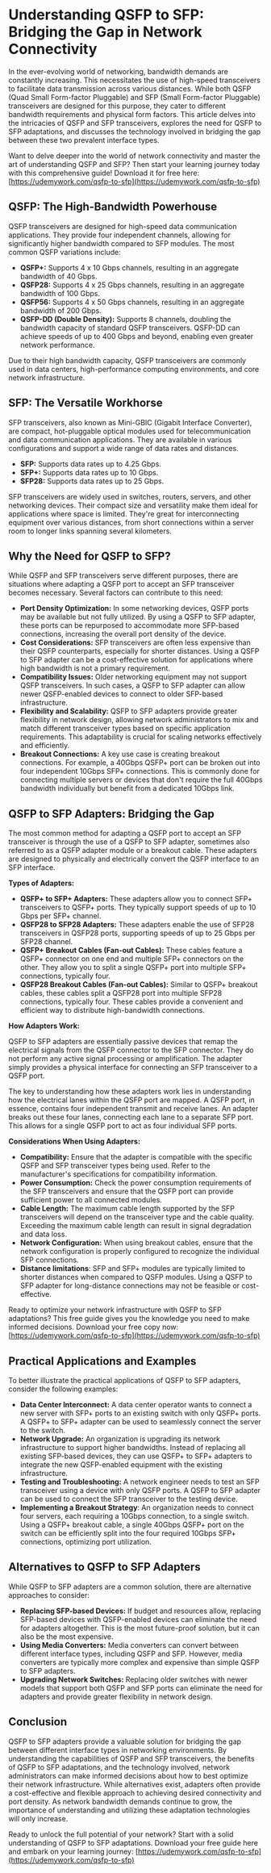 # Understanding QSFP to SFP: Bridging the Gap in Network Connectivity

In the ever-evolving world of networking, bandwidth demands are constantly increasing. This necessitates the use of high-speed transceivers to facilitate data transmission across various distances. While both QSFP (Quad Small Form-factor Pluggable) and SFP (Small Form-factor Pluggable) transceivers are designed for this purpose, they cater to different bandwidth requirements and physical form factors. This article delves into the intricacies of QSFP and SFP transceivers, explores the need for QSFP to SFP adaptations, and discusses the technology involved in bridging the gap between these two prevalent interface types.

Want to delve deeper into the world of network connectivity and master the art of understanding QSFP and SFP? Then start your learning journey today with this comprehensive guide! Download it for free here: [https://udemywork.com/qsfp-to-sfp](https://udemywork.com/qsfp-to-sfp)

## QSFP: The High-Bandwidth Powerhouse

QSFP transceivers are designed for high-speed data communication applications. They provide four independent channels, allowing for significantly higher bandwidth compared to SFP modules. The most common QSFP variations include:

*   **QSFP+:** Supports 4 x 10 Gbps channels, resulting in an aggregate bandwidth of 40 Gbps.
*   **QSFP28:** Supports 4 x 25 Gbps channels, resulting in an aggregate bandwidth of 100 Gbps.
*   **QSFP56:** Supports 4 x 50 Gbps channels, resulting in an aggregate bandwidth of 200 Gbps.
*   **QSFP-DD (Double Density):** Supports 8 channels, doubling the bandwidth capacity of standard QSFP transceivers. QSFP-DD can achieve speeds of up to 400 Gbps and beyond, enabling even greater network performance.

Due to their high bandwidth capacity, QSFP transceivers are commonly used in data centers, high-performance computing environments, and core network infrastructure.

## SFP: The Versatile Workhorse

SFP transceivers, also known as Mini-GBIC (Gigabit Interface Converter), are compact, hot-pluggable optical modules used for telecommunication and data communication applications. They are available in various configurations and support a wide range of data rates and distances.

*   **SFP:** Supports data rates up to 4.25 Gbps.
*   **SFP+:** Supports data rates up to 10 Gbps.
*   **SFP28:** Supports data rates up to 25 Gbps.

SFP transceivers are widely used in switches, routers, servers, and other networking devices. Their compact size and versatility make them ideal for applications where space is limited. They're great for interconnecting equipment over various distances, from short connections within a server room to longer links spanning several kilometers.

## Why the Need for QSFP to SFP?

While QSFP and SFP transceivers serve different purposes, there are situations where adapting a QSFP port to accept an SFP transceiver becomes necessary. Several factors can contribute to this need:

*   **Port Density Optimization:** In some networking devices, QSFP ports may be available but not fully utilized. By using a QSFP to SFP adapter, these ports can be repurposed to accommodate more SFP-based connections, increasing the overall port density of the device.
*   **Cost Considerations:** SFP transceivers are often less expensive than their QSFP counterparts, especially for shorter distances. Using a QSFP to SFP adapter can be a cost-effective solution for applications where high bandwidth is not a primary requirement.
*   **Compatibility Issues:** Older networking equipment may not support QSFP transceivers. In such cases, a QSFP to SFP adapter can allow newer QSFP-enabled devices to connect to older SFP-based infrastructure.
*   **Flexibility and Scalability:** QSFP to SFP adapters provide greater flexibility in network design, allowing network administrators to mix and match different transceiver types based on specific application requirements. This adaptability is crucial for scaling networks effectively and efficiently.
*   **Breakout Connections:** A key use case is creating breakout connections. For example, a 40Gbps QSFP+ port can be broken out into four independent 10Gbps SFP+ connections. This is commonly done for connecting multiple servers or devices that don't require the full 40Gbps bandwidth individually but benefit from a dedicated 10Gbps link.

## QSFP to SFP Adapters: Bridging the Gap

The most common method for adapting a QSFP port to accept an SFP transceiver is through the use of a QSFP to SFP adapter, sometimes also referred to as a QSFP adapter module or a breakout cable. These adapters are designed to physically and electrically convert the QSFP interface to an SFP interface.

**Types of Adapters:**

*   **QSFP+ to SFP+ Adapters:** These adapters allow you to connect SFP+ transceivers to QSFP+ ports. They typically support speeds of up to 10 Gbps per SFP+ channel.
*   **QSFP28 to SFP28 Adapters:** These adapters enable the use of SFP28 transceivers in QSFP28 ports, supporting speeds of up to 25 Gbps per SFP28 channel.
*   **QSFP+ Breakout Cables (Fan-out Cables):** These cables feature a QSFP+ connector on one end and multiple SFP+ connectors on the other. They allow you to split a single QSFP+ port into multiple SFP+ connections, typically four.
*   **QSFP28 Breakout Cables (Fan-out Cables):** Similar to QSFP+ breakout cables, these cables split a QSFP28 port into multiple SFP28 connections, typically four. These cables provide a convenient and efficient way to distribute high-bandwidth connections.

**How Adapters Work:**

QSFP to SFP adapters are essentially passive devices that remap the electrical signals from the QSFP connector to the SFP connector. They do not perform any active signal processing or amplification. The adapter simply provides a physical interface for connecting an SFP transceiver to a QSFP port.

The key to understanding how these adapters work lies in understanding how the electrical lanes within the QSFP port are mapped. A QSFP port, in essence, contains four independent transmit and receive lanes. An adapter breaks out these four lanes, connecting each lane to a separate SFP port. This allows for a single QSFP port to act as four individual SFP ports.

**Considerations When Using Adapters:**

*   **Compatibility:** Ensure that the adapter is compatible with the specific QSFP and SFP transceiver types being used. Refer to the manufacturer's specifications for compatibility information.
*   **Power Consumption:** Check the power consumption requirements of the SFP transceivers and ensure that the QSFP port can provide sufficient power to all connected modules.
*   **Cable Length:** The maximum cable length supported by the SFP transceivers will depend on the transceiver type and the cable quality. Exceeding the maximum cable length can result in signal degradation and data loss.
*   **Network Configuration:** When using breakout cables, ensure that the network configuration is properly configured to recognize the individual SFP connections.
*   **Distance limitations**: SFP and SFP+ modules are typically limited to shorter distances when compared to QSFP modules. Using a QSFP to SFP adapter for long-distance connections may not be feasible or cost-effective.

Ready to optimize your network infrastructure with QSFP to SFP adaptations? This free guide gives you the knowledge you need to make informed decisions. Download your free copy now: [https://udemywork.com/qsfp-to-sfp](https://udemywork.com/qsfp-to-sfp)

## Practical Applications and Examples

To better illustrate the practical applications of QSFP to SFP adapters, consider the following examples:

*   **Data Center Interconnect:** A data center operator wants to connect a new server with SFP+ ports to an existing switch with only QSFP+ ports. A QSFP+ to SFP+ adapter can be used to seamlessly connect the server to the switch.
*   **Network Upgrade:** An organization is upgrading its network infrastructure to support higher bandwidths. Instead of replacing all existing SFP-based devices, they can use QSFP+ to SFP+ adapters to integrate the new QSFP-enabled equipment with the existing infrastructure.
*   **Testing and Troubleshooting:** A network engineer needs to test an SFP transceiver using a device with only QSFP ports. A QSFP to SFP adapter can be used to connect the SFP transceiver to the testing device.
*   **Implementing a Breakout Strategy**: An organization needs to connect four servers, each requiring a 10Gbps connection, to a single switch. Using a QSFP+ breakout cable, a single 40Gbps QSFP+ port on the switch can be efficiently split into the four required 10Gbps SFP+ connections, optimizing port utilization.

## Alternatives to QSFP to SFP Adapters

While QSFP to SFP adapters are a common solution, there are alternative approaches to consider:

*   **Replacing SFP-based Devices:** If budget and resources allow, replacing SFP-based devices with QSFP-enabled devices can eliminate the need for adapters altogether. This is the most future-proof solution, but it can also be the most expensive.
*   **Using Media Converters:** Media converters can convert between different interface types, including QSFP and SFP. However, media converters are typically more complex and expensive than simple QSFP to SFP adapters.
*   **Upgrading Network Switches:** Replacing older switches with newer models that support both QSFP and SFP ports can eliminate the need for adapters and provide greater flexibility in network design.

## Conclusion

QSFP to SFP adapters provide a valuable solution for bridging the gap between different interface types in networking environments. By understanding the capabilities of QSFP and SFP transceivers, the benefits of QSFP to SFP adaptations, and the technology involved, network administrators can make informed decisions about how to best optimize their network infrastructure. While alternatives exist, adapters often provide a cost-effective and flexible approach to achieving desired connectivity and port density. As network bandwidth demands continue to grow, the importance of understanding and utilizing these adaptation technologies will only increase.

Ready to unlock the full potential of your network? Start with a solid understanding of QSFP to SFP adaptations. Download your free guide here and embark on your learning journey: [https://udemywork.com/qsfp-to-sfp](https://udemywork.com/qsfp-to-sfp)
